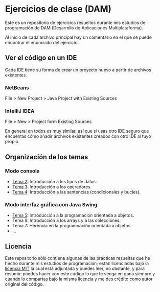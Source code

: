 # Ejercicios de clase (DAM)

Este es un repositorio de ejercicios resueltos durante mis estudios de programación
de DAM (Desarrollo de Aplicaciones Multiplataforma).

Al inicio de cada archivo principal hay un comentario en el que se puede
encontrar el enunciado del ejercicio.

## Ver el código en un IDE
Cada IDE tiene su forma de crear un proyecto nuevo a partir de archivos existentes.
### NetBeans
File > New Project > Java Project with Existing Sources
### IntelliJ IDEA
File > New > Project form Existing Sources

En general en todos es muy similar, así que si usas otro IDE seguro que encuentas
cómo añadir archivos existentes creados con otro IDE al tuyo propio.

## Organización de los temas
### Modo consola
* [Tema 2](Tema2/): Introducción a los tipos de datos.
* [Tema 3](Tema3/): Introducción a los operadores.
* [Tema 4](Tema4/): Introducción a las sentencias (condicionales y bucles).
### Modo interfaz gráfica con Java Swing
* [Tema 5](Tema5/): Introducción a la programación orientada a objetos.
* Tema 6: Introducción a los arrays y a las colecciones.
* Tema 7: Herencia en la programnación orientada a objetos.
* …

## Licencia
Este repositorio sólo contiene algunas de las prácticas resueltas que he hecho
durante mis estudios de programación; están licenciadas bajo la
[licencia MIT](LICENSE.txt) la cual está adjuntada y puedes leer, no obstante,
y para resumir: puedes hacer con este código lo que te venga en gana siempre y
cuando lo compartas bajo la misma licencia y me des crédito como autor original
del código.
